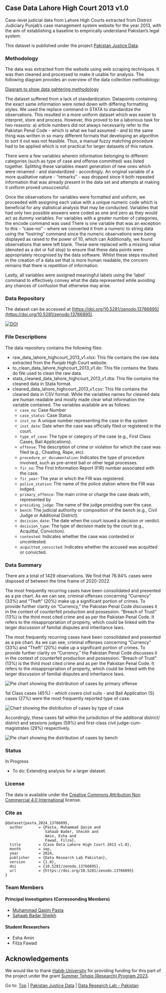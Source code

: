 ## Case Data Lahore High Court 2013 v1.0

Case-level judicial data from Lahore High Courts extracted from District Judiciary Punjab’s case management system website for the year 2013, with the aim of establishing a baseline to empirically understand Pakistan’s legal system. 

This dataset is published under the project [Pakistan Justice Data](../../README.md).

### Methodology

The data was extracted from the website using web scraping techniques. It was then cleaned and processed to make it usable for analysis. The following diagram provides an overview of the data collection methodology:

[Diagram to show data gahtering methodology](images/data_gathering.jpg)

The dataset suffered from a lack of standardization. Datapoints containing the exact same information were noted down with differing formatting styles. We used the replace command in STATA to standardize the observations. This resulted in a more uniform dataset which was easier to interpret, store and process. However, this proved to be a laborious task for two reasons: a) article numbers did not always necessarily refer to the Pakistan Penal Code - which is what we had assumed - and b) the same thing was written in so many different formats that developing an algorithm to sort it out was not feasible. Thus, a manual fuzzy matching procedure had to be applied which is not practical for larger datasets of this nature.

There were a few variables wherein information belonging to different categories (such as type of case and offense committed) was listed together. Splitting these variables meant generation of new ones which were renamed - and standardized - accordingly. An original variable of a more qualitative nature - “remarks” - was dropped since it both repeated information that was already present in the data set and attempts at making it uniform proved unsuccessful.

Once the observations for variables were formatted and uniform, we proceeded with assigning each value with a unique numeric code which is beneficial for any statistical analysis that may be conducted. Variables that had only two possible answers were coded as one and zero as they would act as dummy variables. For variables with a greater number of categories, the encode command was used There is one variable that was an exception to this - “case-no” - where we converted it from a numeric to string data using the “tostring” command since the numeric observations were being displayed as raised to the power of 10, which can Additionally, we found observations that were left blank. These were replaced with a missing value (denoted as a dot or full stop) to ensure that these data points were appropriately recognised by the data software. Whilst these steps resulted in the creation of a data set that is more human readable, the concern remains that there is repetition of information.

Lastly, all variables were assigned meaningful labels using the ‘label’ command to effectively convey what the data represented while avoiding any chances of confusion that otherwise may arise.

### Data Repository

The dataset can be accessed at [https://doi.org/10.5281/zenodo.13766895](https://doi.org/10.5281/zenodo.13766895).

[![DOI](https://zenodo.org/badge/DOI/10.5281/zenodo.13766895.svg)](https://doi.org/10.5281/zenodo.13766895)

### File Descriptions

The data repository contains the following files:

- raw_data_lahore_highcourt_2013_v1.xlsx: This file contains the raw data extracted from the Punjab High Court website.
- to_clean_data_lahore_highcourt_2013_v1.do: This file contains the Stata do file used to clean the raw data.
- stata_cleaned_data_lahore_highcourt_2013_v1.dta: This file contains the cleaned data in Stata format.
- cleaned_data_lahore_highcourt_2013_v1.csv: This file contains the cleaned data in CSV format. While the variables names for cleaned data are human readable and mostly made clear what information the variable contained. The variables available are as follows:
  - ``case_no``: Case Number
  - ``case_status``: Case Status
  - ``inst_no``: A unique number representing the case in the system
  - ``inst_date``: Date when the case was officially filed or registered in the court.
  - ``type_of_case``: The type or category of the case (e.g., First Class Cases, Bail Applications).
  - ``offense``: The description of crime or violation for which the case was filed (e.g., Cheating, Rape, etc).
  - ``procedure_or_documentation``: Indicates the type of procedure involved, such as pre-arrest bail or other legal processes.
  - ``fir_no``: The First Information Report (FIR) number associated with the case.
  - ``fir_year``: The year in which the FIR was registered.
  - ``police_station``: The name of the police station where the FIR was lodged.
  - ``primary_offence``: The main crime or charge the case deals with, represented by 
  - ``presiding_judge``: The name of the judge presiding over the case.
  - ``bench``: The judicial authority or composition of the bench (e.g., Civil Judge or Additional District).
  - ``decision_date``: The date when the court issued a decision or verdict.
  - ``decision_type``: The type of decision made by the court (e.g., Acquittal, Conviction).
  - ``contested``: Indicates whether the case was contested or uncontested.
  - ``acquitted_convicted``: Indicates whether the accused was acquitted or convicted.

### Data Summary

There are a total of 1429 observations. We find that 76.94% cases were disposed of between the time frame of 2020-2022.

The most frequently recurring cases have been consolidated and presented as a pie chart. As we can see, criminal offenses concerning “Currency” (33%) and “Theft” (20%) make up a significant portion of crimes. To provide further clarity on “Currency,” the Pakistan Penal Code discusses it in the context of counterfeit production and possession. “Breach of Trust” (13%) is the third most cited crime and as per the Pakistan Penal Code. It refers to the misappropriation of property, which could be linked with the larger discussion of familial disputes and inheritance laws.

The most frequently recurring cases have been consolidated and presented as a pie chart. As we can see, criminal offenses concerning “Currency” (33%) and “Theft” (20%) make up a significant portion of crimes. To provide further clarity on “Currency,” the Pakistan Penal Code discusses it in the context of counterfeit production and possession. “Breach of Trust” (13%) is the third most cited crime and as per the Pakistan Penal Code. It refers to the misappropriation of property, which could be linked with the larger discussion of familial disputes and inheritance laws.

![Pie chart showing the distribution of cases by primary offense](images/punjab_primary_crimes.png)

1st Class cases (45%) - which covers civil suits - and Bail Application (S) cases (27%) were the most frequently reported type of case. 

![Chart showing the distribution of cases by type of case](images/punjab_v1_type_case.png)

Accordingly, these cases fall within the jurisdiction of the additional district/ district and sessions judges (59%) and first-class civil judge-cum-magistrates (29%) respectively.

![Pie chart showing the distribution of cases by bench](images/punjab_v1_bench.png)

### Status

In Progress

- To do: Extending analysis for a larger dataset.

### License

The data is available under the [Creative Commons Attribution Non Commercial 4.0 International](https://creativecommons.org/licenses/by-nc/4.0/legalcode) license.

### Cite as

````(bibtext)
@dataset{pasta_2024_13766895,
  author       = {Pasta, Muhammad Qasim and
                  Sahaab Bader, Sheikh and
                  Amin, Esha and
                  Fawad, Filza},
  title        = {Case Data Lahore High Court 2013 v1.0},
  month        = sep,
  year         = 2024,
  publisher    = {Data Research Lab Pakistan},
  version      = {1.0},
  doi          = {10.5281/zenodo.13766895},
  url          = {https://doi.org/10.5281/zenodo.13766895}
}
````

### Team Members

#### Principal Investigators (Corresoonding Members)

- [Muhammad Qasim Pasta](https://habib.edu.pk/SSE/muhammad-qasim-pasta/)
- [Sahaab Badar Sheikh](https://habib.edu.pk/AHSS/sahaab-sheikh/)

#### Student Researchers

- Esha Amin
- Filza Fawad

## Acknowledgements

We would like to thank [Habib University](http://habib.edu.pk) for providing funding for this part of the project under the grant [Summer Tehqiq (Research) Program 2023](https://habib.edu.pk/research-at-habib/summer-tehqiq-research-program/).

Go to: [Top](#case-data-lahore-high-court-2013-v10) | [Pakistan Justice Data](../../README.md) | [Data Research Lab - Pakistan](https://darlab-pakistan.github.io/)

<link rel="include" href="../../analytics.html">